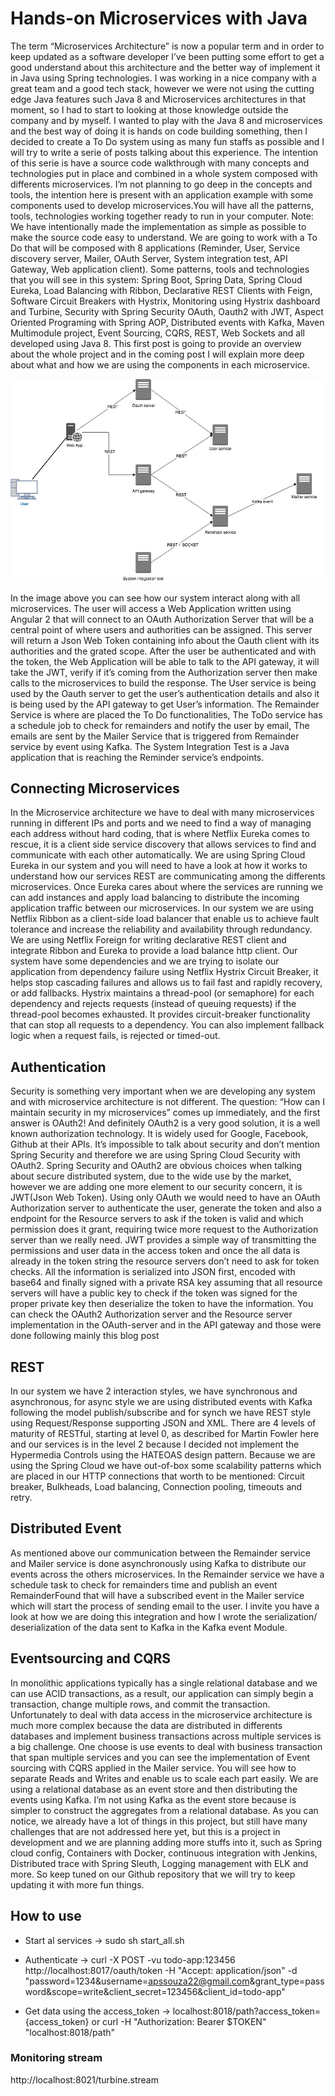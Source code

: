 # Hands-on Microservices with Java
 
The term “Microservices Architecture” is now a popular term and in order to keep updated as a software developer I’ve been putting some effort to get a good understand about this architecture and the better way of implement it in Java using Spring technologies.
I was working in a nice company with a great team and a good tech stack, however we were not using the cutting edge Java features such Java 8 and Microservices architectures in that moment, so I had to start to looking at those knowledge outside the company and by myself. I wanted to play with the Java 8 and microservices and the best way of doing it is hands on code building something, then I decided to create a To Do system using as many fun staffs as possible and I will try to write a serie of posts talking about this experience.
The intention of this serie is have a source code walkthrough with many concepts and technologies put in place and combined in a whole system composed with differents microservices. I’m not planning to go deep in the concepts and tools, the intention here is present with an application example with some components used to develop microservices.You will have all the patterns, tools, technologies working together ready to run in your computer.
Note: We have intentionally made the implementation as simple as possible to make the source code easy to understand.
We are going to work with a To Do that will be composed with 8 applications (Reminder, User, Service discovery server, Mailer, OAuth Server, System integration test, API Gateway, Web application client).
Some patterns, tools and technologies that you will see in this system:
Spring Boot, Spring Data, Spring Cloud Eureka, Load Balancing with Ribbon, Declarative REST Clients with Feign, Software Circuit Breakers with Hystrix, Monitoring using Hystrix dashboard and Turbine, Security with Spring Security OAuth, Oauth2 with JWT, Aspect Oriented Programing with Spring AOP, Distributed events with Kafka, Maven Multimodule project, Event Sourcing, CQRS, REST, Web Sockets and all developed using Java 8.
This first post is going to provide an overview about the whole project and in the coming post I will explain more deep about what and how we are using the components in each microservice.

![Alt text](microservices-architecture.jpg?raw=true "microservices architecture")

In the image above you can see how our system interact along with all microservices. The user will access a Web Application written using Angular 2 that will connect to an OAuth Authorization Server that will be a central point of where users and authorities can be assigned. This server will return a Json Web Token containing info about the Oauth client with its authorities and the grated scope. After the user be authenticated and with the token, the Web Application will be able to talk to the API gateway, it will take the JWT, verify if it’s coming from the Authorization server then make calls to the microservices to build the response.
The User service is being used by the Oauth server to get the user’s authentication details and also it is being used by the API gateway to get User’s information.
The Remainder Service is where are placed the To Do functionalities, The ToDo service has a schedule job to check for remainders and notify the user by email, The emails are sent by the Mailer Service that is triggered from Remainder service by event using Kafka.
The System Integration Test is a Java application that is reaching the Reminder service’s endpoints.

## Connecting Microservices
In the Microservice architecture we have to deal with many microservices running in different IPs and ports and we need to find a way of managing each address without hard coding, that is where Netflix Eureka comes to rescue, it is a client side service discovery that allows services to find and communicate with each other automatically. We are using Spring Cloud Eureka in our system and you will need to have a look at how it works to understand how our services REST are communicating among the differents microservices. Once Eureka cares about where the services are running we can add instances and apply load balancing to distribute the incoming application traffic between our microservices. In our system we are using Netflix Ribbon as a client-side load balancer that enable us to achieve fault tolerance and increase the reliability and availability through redundancy. We are using Netflix Foreign for writing declarative REST client and integrate Ribbon and Eureka to provide a load balance http client.
Our system have some dependencies and we are trying to isolate our application from dependency failure using Netflix Hystrix Circuit Breaker, it helps stop cascading failures and allows us to fail fast and rapidly recovery, or add fallbacks. Hystrix maintains a thread-pool (or semaphore) for each dependency and rejects requests (instead of queuing requests) if the thread-pool becomes exhausted. It provides circuit-breaker functionality that can stop all requests to a dependency. You can also implement fallback logic when a request fails, is rejected or timed-out.

## Authentication
Security is something very important when we are developing any system and with microservice architecture is not different. The question: “How can I maintain security in my microservices” comes up immediately, and the first answer is OAuth2! And definitely OAuth2 is a very good solution, it is a well known authorization technology. It is widely used for Google, Facebook, Github at their APIs. It’s impossible to talk about security and don’t mention Spring Security and therefore we are using Spring Cloud Security with OAuth2.
Spring Security and OAuth2 are obvious choices when talking about secure distributed system, due to the wide use by the market, however we are adding one more element to our security concern, it is JWT(Json Web Token). Using only OAuth we would need to have an OAuth Authorization server to authenticate the user, generate the token and also a endpoint for the Resource servers to ask if the token is valid and which permission does it grant, requiring twice more request to the Authorization server than we really need. JWT provides a simple way of transmitting the permissions and user data in the access token and once the all data is already in the token string the resource servers don’t need to ask for token checks. All the information is serialized into JSON first, encoded with base64 and finally signed with a private RSA key assuming that all resource servers will have a public key to check if the token was signed for the proper private key then deserialize the token to have the information.
You can check the OAuth2 Authorization server and the Resource server implementation in the OAuth-server and in the API gateway and those were done following mainly this blog post
 
## REST
In our system we have 2 interaction styles, we have synchronous and asynchronous, for async style we are using distributed events with Kafka following the model publish/subscribe and for synch we have REST style using Request/Response supporting JSON and XML.
There are 4 levels of maturity of RESTful, starting at level 0, as described for Martin Fowler here and our services is in the level 2 because I decided not implement the Hypermedia Controls using the HATEOAS design pattern.
Because we are using the Spring Cloud we have out-of-box some scalability patterns which are placed in our HTTP connections that worth to be mentioned: Circuit breaker, Bulkheads, Load balancing, Connection pooling, timeouts and retry.
 
 
## Distributed Event
As mentioned above our communication between the Remainder service and Mailer service is done asynchronously using Kafka to distribute our events across the others microservices. In the Remainder service we have a schedule task to check for remainders time and publish an event RemainderFound that will have a subscribed event in the Mailer service which will start the process of sending email to the user. I invite you have a look at how we are doing this integration and how I wrote the serialization/ deserialization of the data sent to Kafka in the Kafka event Module.
 
## Eventsourcing and CQRS
In monolithic applications typically has a single relational database and we can use ACID transactions, as a result, our application can simply begin a transaction, change multiple rows, and commit the transaction.
Unfortunately to deal with data access in the microservice architecture is much more complex because the data are distributed in differents databases and implement business transactions across multiple services is a big challenge.
One choose is use events to deal with business transaction that span multiple services and you can see the implementation of Event sourcing with CQRS applied in the Mailer service. You will see how to separate Reads and Writes and enable us to scale each part easily.
We are using a relational database as an event store and then distributing the events using Kafka. I’m not using Kafka as the event store because is simpler to construct the aggregates from a relational database.
As you can notice, we already have a lot of things in this project, but still have many challenges that are not addressed here yet, but this is a project in development and we are planning adding more stuffs into it, such as Spring cloud config, Containers with Docker, continuous integration with Jenkins, Distributed trace with Spring Sleuth, Logging management with ELK and more. So keep tuned on our Github repository that we will try to keep updating it with more fun things.
 




## How to use

* Start al services -> sudo sh start_all.sh  
* Authenticate -> curl -X POST -vu todo-app:123456 http://localhost:8017/oauth/token -H "Accept: application/json" -d "password=1234&username=apssouza22@gmail.com&grant_type=password&scope=write&client_secret=123456&client_id=todo-app"  


* Get data using the access_token -> localhost:8018/path?access_token={access_token} or curl -H "Authorization: Bearer $TOKEN" "localhost:8018/path"

### Monitoring stream				
http://localhost:8021/turbine.stream